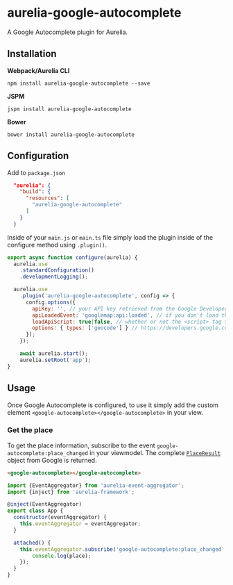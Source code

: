 # aurelia-google-autocomplete

A Google Autocomplete plugin for Aurelia.

## Installation

**Webpack/Aurelia CLI**

```shell
npm install aurelia-google-autocomplete --save
```

**JSPM**

```shell
jspm install aurelia-google-autocomplete
```

**Bower**

```shell
bower install aurelia-google-autocomplete
```

## Configuration

Add to `package.json`

```json
  "aurelia": {
    "build": {
      "resources": [
        "aurelia-google-autocomplete"
      ]
    }
  }
```

Inside of your `main.js` or `main.ts` file simply load the plugin inside of the configure method using `.plugin()`.

```javascript
export async function configure(aurelia) {
  aurelia.use
    .standardConfiguration()
    .developmentLogging();

  aurelia.use
    .plugin('aurelia-google-autocomplete', config => {
      config.options({
        apiKey: '', // your API key retrieved from the Google Developer Console
        apiLoadedEvent: 'googlemap:api:loaded', // if you don't load the Google Maps API script, the event that is triggered to know when the API is loaded
        loadApiScript: true|false, // whether or not the <script> tag to the Google Maps API should be loaded
        options: { types: ['geocode'] } // https://developers.google.com/maps/documentation/javascript/places-autocomplete#add_autocomplete
      });
    });

    await aurelia.start();
    aurelia.setRoot('app');
}
```

## Usage

Once Google Autocomplete is configured, to use it simply add the custom element `<google-autocomplete></google-autocomplete>` in your view.

### Get the place

To get the place information, subscribe to the event `google-autocomplete:place_changed` in your viewmodel. The complete [`PlaceResult`](https://developers.google.com/maps/documentation/javascript/places#place_details_results) object from Google is returned.

```html
<google-autocomplete></google-autocomplete>
```

```javascript
import {EventAggregator} from 'aurelia-event-aggregator';
import {inject} from 'aurelia-framework';

@inject(EventAggregator)
export class App {
  constructor(eventAggregator) {
    this.eventAggregator = eventAggregator;
  }

  attached() { 
    this.eventAggregator.subscribe('google-autocomplete:place_changed', place => {
    	console.log(place);
    });
  }
}
````
